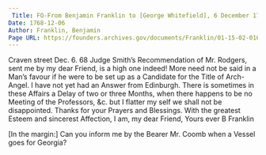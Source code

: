 ```yaml
---
 Title: FO-From Benjamin Franklin to [George Whitefield], 6 December 1768
Date: 1768-12-06
Author: Franklin, Benjamin
Page URL: https://founders.archives.gov/documents/Franklin/01-15-02-0161
---
```


Craven street Dec. 6. 68
Judge Smith’s Recommendation of Mr. Rodgers,  sent me by my dear Friend, is a high one indeed! More need not be said in a Man’s favour if he were to be set up as a Candidate for the Title of Arch-Angel. I have not yet had an Answer from Edinburgh. There is sometimes in these Affairs a Delay of two or three Months, when there happens to be no Meeting of the Professors, &c. but I flatter my self we shall not be disappointed. Thanks for your Prayers and Blessings. With the greatest Esteem and sincerest Affection, I am, my dear Friend, Yours ever
B Franklin

[In the margin:] Can you inform me by the Bearer Mr. Coomb when a Vessel goes for Georgia?


